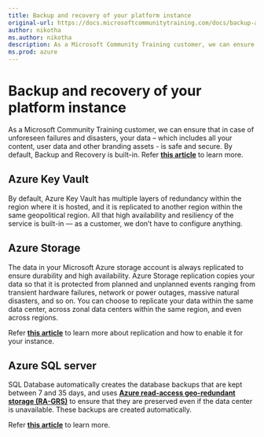 ```yaml
---
title: Backup and recovery of your platform instance
original-url: https://docs.microsoftcommunitytraining.com/docs/backup-and-recovery
author: nikotha
ms.author: nikotha
description: As a Microsoft Community Training customer, we can ensure that in case of unforeseen failures and disasters, your data – which includes all your content, user data and other branding assets - is safe and secure.
ms.prod: azure
---
```


# Backup and recovery of your platform instance

As a Microsoft Community Training customer, we can ensure that in case of unforeseen failures and disasters, your data – which includes all your content, user data and other branding assets - is safe and secure. By default, Backup and Recovery is built-in. Refer [**this article**](/azure/backup/backup-overview) to learn more.

## Azure Key Vault

By default, Azure Key Vault has multiple layers of redundancy within the region where it is hosted, and it is replicated to another region within the same geopolitical region. All that high availability and resiliency of the service is built-in — as a customer, we don’t have to configure anything.  

## Azure Storage

The data in your Microsoft Azure storage account is always replicated to ensure durability and high availability. Azure Storage replication copies your data so that it is protected from planned and unplanned events ranging from transient hardware failures, network or power outages, massive natural disasters, and so on. You can choose to replicate your data within the same data center, across zonal data centers within the same region, and even across regions.

Refer [**this article**](/azure/storage/common/storage-redundancy) to learn more about replication and how to enable it for your instance.

## Azure SQL server

SQL Database automatically creates the database backups that are kept between 7 and 35 days, and uses [**Azure read-access geo-redundant storage \(RA-GRS\)**](/azure/storage/common/storage-redundancy-grs#read-access-geo-redundant-storage) to ensure that they are preserved even if the data center is unavailable. These backups are created automatically.

Refer [**this article**](/azure/sql-database/sql-database-automated-backups) to learn more.
